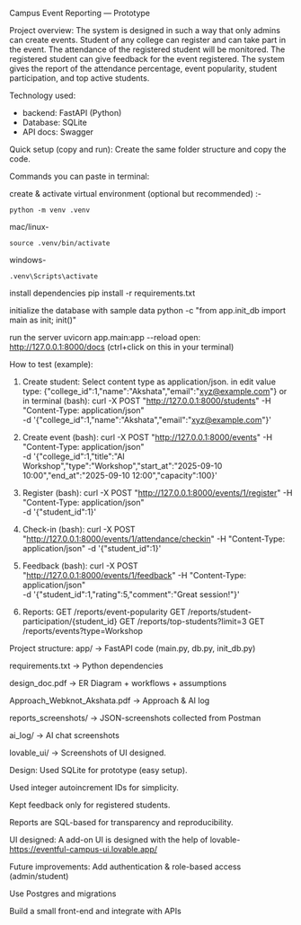 Campus Event Reporting — Prototype

Project overview:
The system is designed in such a way that only admins can create events. Student of any college can register and can take part in the event. The attendance of the registered student will be monitored. The registered student can give feedback for the event registered. The system gives the report of the attendance percentage, event popularity, student participation, and top active students.

Technology used:
- backend: FastAPI (Python)
- Database: SQLite
- API docs: Swagger

Quick setup (copy and run):
Create the same folder structure and copy the code. 

Commands you can paste in terminal:

 create & activate virtual environment (optional but recommended) :-

    python -m venv .venv

 mac/linux-

    source .venv/bin/activate

 windows-

    .venv\Scripts\activate

 install dependencies
    pip install -r requirements.txt

 initialize the database with sample data
    python -c "from app.init_db import main as init; init()"

 run the server
    uvicorn app.main:app --reload
open: http://127.0.0.1:8000/docs (ctrl+click on this in your terminal)

How to test (example): 
 1. Create student: Select content type as application/json.
    in edit value type: {"college_id":1,"name":"Akshata","email":"xyz@example.com"}
    or
    in terminal (bash): curl -X POST "http://127.0.0.1:8000/students" -H "Content-Type: application/json" \
                         -d '{"college_id":1,"name":"Akshata","email":"xyz@example.com"}'

 2. Create event (bash): curl -X POST "http://127.0.0.1:8000/events" -H "Content-Type: application/json" \
                          -d '{"college_id":1,"title":"AI Workshop","type":"Workshop","start_at":"2025-09-10 10:00","end_at":"2025-09-10 12:00","capacity":100}'

 3. Register (bash): curl -X POST "http://127.0.0.1:8000/events/1/register" -H "Content-Type: application/json" \
                      -d '{"student_id":1}'

 4. Check-in (bash): curl -X POST "http://127.0.0.1:8000/events/1/attendance/checkin" -H "Content-Type: application/json" \-d '{"student_id":1}'

 5. Feedback (bash): curl -X POST "http://127.0.0.1:8000/events/1/feedback" -H "Content-Type: application/json" \
                      -d '{"student_id":1,"rating":5,"comment":"Great session!"}'

 6. Reports:
  GET /reports/event-popularity
  GET /reports/student-participation/{student_id}
  GET /reports/top-students?limit=3
  GET /reports/events?type=Workshop

Project structure:
  app/ -> FastAPI code (main.py, db.py, init_db.py)

  requirements.txt -> Python dependencies

  design_doc.pdf -> ER Diagram + workflows + assumptions

  Approach_Webknot_Akshata.pdf -> Approach & AI log

  reports_screenshots/ -> JSON-screenshots collected from Postman

  ai_log/ -> AI chat screenshots

  lovable_ui/ ->  Screenshots of UI designed.

Design:
  Used SQLite for prototype (easy setup).

  Used integer autoincrement IDs for simplicity.

  Kept feedback only for registered students.

  Reports are SQL-based for transparency and reproducibility.

UI designed: A add-on UI is designed with the help of lovable- https://eventful-campus-ui.lovable.app/ 

Future improvements: 
  Add authentication & role-based access (admin/student)

  Use Postgres and migrations
  
  Build a small front-end and integrate with APIs


